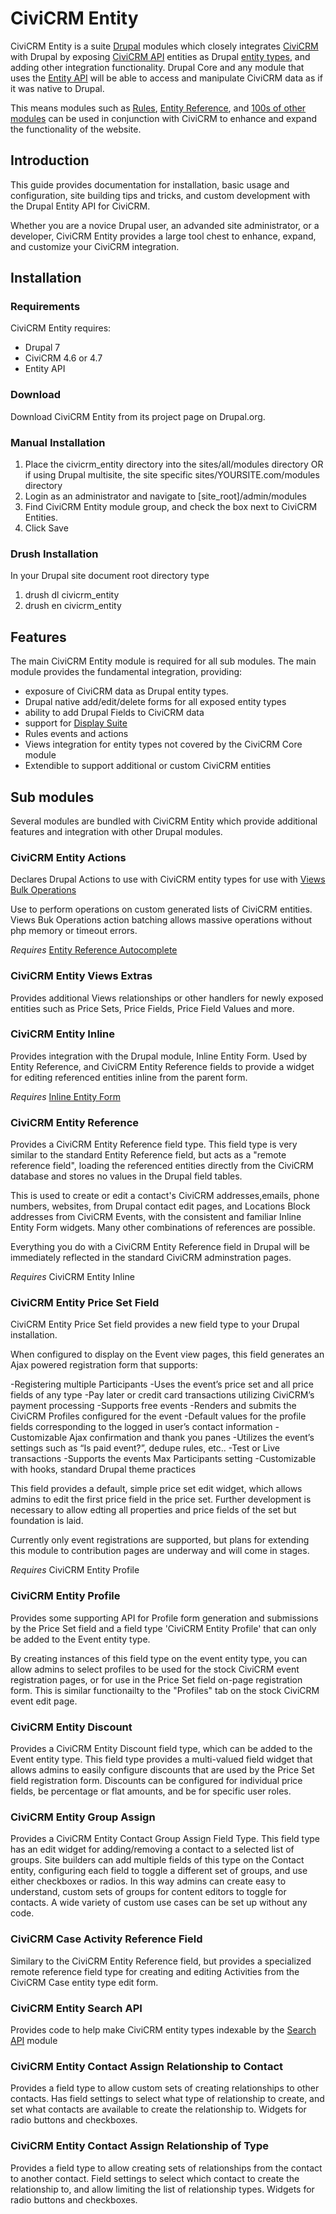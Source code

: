 # CiviCRM Entity
CiviCRM Entity is a suite [Drupal](https://www.drupal.org/) modules which closely integrates [CiviCRM](https://civicrm.org) with Drupal by exposing [CiviCRM API](https://docs.civicrm.org/dev/en/latest/api/) entities as Drupal [entity types](https://www.drupal.org/docs/7/api/entity-api/an-introduction-to-entities), and adding other integration functionality. Drupal Core and any module that uses the [Entity API](https://www.drupal.org/entity) will be able to access and manipulate CiviCRM data as if it was native to Drupal.

This means modules such as [Rules](https://www.drupal.org/project/rules), [Entity Reference](https://www.drupal.org/project/entityreference), and [100s of other modules](https://www.drupal.org/project/project_module/?f%5B0%5D=&f%5B1%5D=&f%5B2%5D=&f%5B3%5D=drupal_core%3A103&f%5B4%5D=sm_field_project_type%3Afull&f%5B5%5D=&text=entity&solrsort=score+desc&op=Search) can be used in conjunction with CiviCRM to enhance and expand the functionality of the website.  

## Introduction
This guide provides documentation for installation, basic usage and configuration, site building tips and tricks, and custom development with the Drupal Entity API for CiviCRM. 

Whether you are a novice Drupal user, an advanded site administrator, or a developer, CiviCRM Entity provides a large tool chest to enhance, expand, and customize your CiviCRM integration. 


## Installation
### Requirements
CiviCRM Entity requires:

- Drupal 7
- CiviCRM 4.6 or 4.7
- Entity API

### Download
Download CiviCRM Entity from its project page on Drupal.org. 

### Manual Installation
1. Place the civicrm_entity directory into the sites/all/modules directory OR if using Drupal multisite, the site specific sites/YOURSITE.com/modules directory
1. Login as an administrator and navigate to [site_root]/admin/modules
1. Find CiviCRM Entity module group, and check the box next to CiviCRM Entities.
1. Click Save

### Drush Installation
In your Drupal site document root directory type

1. drush dl civicrm_entity
2. drush en civicrm_entity


## Features
The main CiviCRM Entity module is required for all sub modules. The main module provides the fundamental integration, providing:

- exposure of CiviCRM data as Drupal entity types.
- Drupal native add/edit/delete forms for all exposed entity types
- ability to add Drupal Fields to CiviCRM data
- support for [Display Suite](https://www.drupal.org/project/ds)
- Rules events and actions
- Views integration for entity types not covered by the CiviCRM Core module
- Extendible to support additional or custom CiviCRM entities

## Sub modules
Several modules are bundled with CiviCRM Entity which provide additional features and integration with other Drupal modules. 

### CiviCRM Entity Actions
Declares Drupal Actions to use with CiviCRM entity types for use with [Views Bulk Operations](https://www.drupal.org/project/views_bulk_operations)

Use to perform operations on custom generated lists of CiviCRM entities. Views Buk Operations action batching allows massive operations without php memory or timeout errors.

*Requires* [Entity Reference Autocomplete](https://www.drupal.org/project/entityreference_autocomplete)

### CiviCRM Entity Views Extras
Provides additional Views relationships or other handlers for newly exposed entities such as Price Sets, Price Fields, Price Field Values and more.

### CiviCRM Entity Inline
Provides integration with the Drupal module, Inline Entity Form. Used by Entity Reference, and CiviCRM Entity Reference fields to provide a widget for editing referenced entities inline from the parent form.

*Requires* [Inline Entity Form](https://www.drupal.org/project/inline_entity_form)

### CiviCRM Entity Reference
Provides a CiviCRM Entity Reference field type.  This field type is very similar to the standard Entity Reference field, but acts as a "remote reference field", loading the referenced entities directly from the CiviCRM database and stores no values in the Drupal field tables. 

This is used to create or edit a contact's CiviCRM addresses,emails, phone numbers, websites, from Drupal contact edit pages, and Locations Block addresses from CiviCRM Events, with the consistent and familiar Inline Entity Form widgets. Many other combinations of references are possible.

Everything you do with a CiviCRM Entity Reference field in Drupal will be immediately reflected in the standard CiviCRM adminstration pages.

*Requires* CiviCRM Entity Inline

### CiviCRM Entity Price Set Field
CiviCRM Entity Price Set field provides a new field type to your Drupal installation.  

When configured to display on the Event view pages, this field generates an Ajax powered registration form that supports:

-Registering multiple Participants
-Uses the event’s price set and all price fields of any type
-Pay later or credit card transactions utilizing CiviCRM’s payment processing
-Supports free events
-Renders and submits the CiviCRM Profiles configured for the event
-Default values for the profile fields corresponding to the logged in user’s contact information
-Customizable Ajax confirmation and thank you panes
-Utilizes the event’s settings such as “Is paid event?”, dedupe rules, etc..
-Test or Live transactions
-Supports the events Max Participants setting
-Customizable with hooks, standard Drupal theme practices

This field provides a default, simple price set edit widget, which allows admins to edit the first price field in the price set.  Further development is necessary to allow edting all properties and price fields of the set but foundation is laid.

Currently only event registrations are supported, but plans for extending this module to contribution pages are underway and will come in stages.

*Requires* CiviCRM Entity Profile

### CiviCRM Entity Profile
Provides some supporting API for Profile form generation and submissions by the Price Set field and a field type 'CiviCRM Entity Profile' that can only be added to the Event entity type. 

By creating instances of this field type on the event entity type, you can allow admins to select profiles to be used for the stock CiviCRM event registration pages, or for use in the Price Set field on-page registration form. This is similar functionailty to the "Profiles" tab on the stock CiviCRM event edit page.

### CiviCRM Entity Discount
Provides a CiviCRM Entity Discount field type, which can be added to the Event entity type. This field type provides a multi-valued field widget that allows admins to easily configure discounts that are used by the Price Set field registration form. Discounts can be configured for individual price fields, be percentage or flat amounts, and be for specific user roles.

### CiviCRM Entity Group Assign
Provides a CiviCRM Entity Contact Group Assign Field Type.  This field type has an edit widget for adding/removing a contact to a selected list of groups. Site builders can add multiple fields of this type on the Contact entity, configuring each field to toggle a different set of groups, and use either checkboxes or radios. In this way admins can create easy to understand, custom sets of groups for content editors to toggle for contacts. A wide variety of custom use cases can be set up without any code.

### CiviCRM Case Activity Reference Field
Similary to the CiviCRM Entity Reference field, but provides a specialized remote reference field type for creating and editing Activities from the CiviCRM Case entity type edit form.

### CiviCRM Entity Search API
Provides code to help make CiviCRM entity types indexable by the [Search API](https://www.drupal.org/project/search_api) module

### CiviCRM Entity Contact Assign Relationship to Contact
Provides a field type to allow custom sets of creating relationships to other contacts. Has field settings to select what type of relationship to create, and set what contacts are available to create the relationship to. Widgets for radio buttons and checkboxes.

### CiviCRM Entity Contact Assign Relationship of Type
Provides a field type to allow creating sets of relationships from the contact to another contact.  Field settings to select which contact to create the relationship to, and allow limiting the list of relationship types. Widgets for radio buttons and checkboxes.